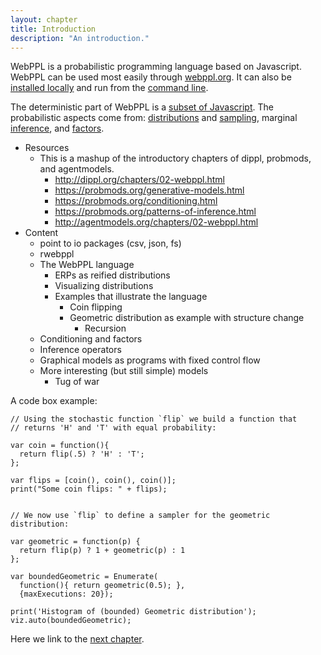```yaml
---
layout: chapter
title: Introduction
description: "An introduction."
---
```


WebPPL is a probabilistic programming language based on Javascript. WebPPL can be used most easily through [webppl.org](http://webppl.org). It can also be [installed locally](http://webppl.readthedocs.io/en/dev/installation.html) and run from the [command line](http://webppl.readthedocs.io/en/dev/usage.html).

The deterministic part of WebPPL is a [subset of Javascript](http://dippl.org/chapters/02-webppl.html).
The probabilistic aspects come from: [distributions](http://webppl.readthedocs.io/en/dev/distributions.html) and [sampling](http://webppl.readthedocs.io/en/dev/sample.html),
marginal [inference](http://webppl.readthedocs.io/en/dev/inference/index.html),
and [factors](http://webppl.readthedocs.io/en/dev/inference/index.html#factor).




- Resources
  - This is a mashup of the introductory chapters of dippl, probmods, and agentmodels.
    - http://dippl.org/chapters/02-webppl.html
    - https://probmods.org/generative-models.html
    - https://probmods.org/conditioning.html
    - https://probmods.org/patterns-of-inference.html
    - http://agentmodels.org/chapters/02-webppl.html
- Content
    - point to io packages (csv, json, fs)
    - rwebppl
  - The WebPPL language
    - ERPs as reified distributions
    - Visualizing distributions
    - Examples that illustrate the language
      - Coin flipping
      - Geometric distribution as example with structure change
        - Recursion
  - Conditioning and factors
  - Inference operators
  - Graphical models as programs with fixed control flow
  - More interesting (but still simple) models
    - Tug of war

A code box example:

~~~~
// Using the stochastic function `flip` we build a function that
// returns 'H' and 'T' with equal probability:

var coin = function(){
  return flip(.5) ? 'H' : 'T';
};

var flips = [coin(), coin(), coin()];
print("Some coin flips: " + flips);


// We now use `flip` to define a sampler for the geometric distribution:

var geometric = function(p) {
  return flip(p) ? 1 + geometric(p) : 1
};

var boundedGeometric = Enumerate(
  function(){ return geometric(0.5); },
  {maxExecutions: 20});

print('Histogram of (bounded) Geometric distribution');
viz.auto(boundedGeometric);
~~~~

Here we link to the [next chapter](2-tour.html).
